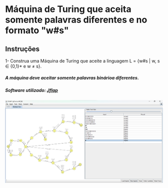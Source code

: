 # Máquina de Turing que aceita somente palavras diferentes e no formato "w#s"

## Instruções

1- Construa uma Máquina de Turing que aceite a linguagem  L = {w#s | w, s ∈ {0,1}* e w ≠ s}.

##### A máquina deve aceitar somente palavras binárioa diferentes.

##### Software utilizado: [Jflap](https://www.jflap.org/)

![teste de inputs](./images/img1_w!=s.png)